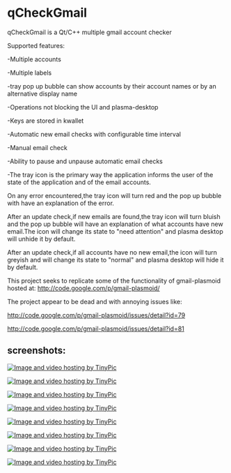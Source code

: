 qCheckGmail
===========

qCheckGmail is a Qt/C++ multiple gmail account checker

Supported features:

-Multiple accounts

-Multiple labels

-tray pop up bubble can show accounts by their account names or by an alternative display name

-Operations not blocking the UI and plasma-desktop

-Keys are stored in kwallet

-Automatic new email checks with configurable time interval

-Manual email check

-Ability to pause and unpause automatic email checks


-The tray icon is the primary way the application informs the user of the state of the application
and of the email accounts.

On any error encountered,the tray icon will turn red and the pop up bubble with have
an explanation of the error.

After an update check,if new emails are found,the tray icon will turn bluish and the pop up bubble will
have an explanation of what accounts have new email.The icon will change its state to "need attention" and
plasma desktop will unhide it by default.

After an update check,if all accounts have no new email,the icon will turn greyish and will change its
state to "normal" and plasma desktop will hide it by default.

This project seeks to replicate some of the functionality of gmail-plasmoid hosted at: http://code.google.com/p/gmail-plasmoid/

The project appear to be dead and with annoying issues like:

http://code.google.com/p/gmail-plasmoid/issues/detail?id=79

http://code.google.com/p/gmail-plasmoid/issues/detail?id=81

screenshots:
-----------
<a href="http://tinypic.com?ref=demgpu" target="_blank"><img src="http://i42.tinypic.com/demgpu.jpg" border="0" alt="Image and video hosting by TinyPic"></a>

<a href="http://tinypic.com?ref=5oa64i" target="_blank"><img src="http://i39.tinypic.com/5oa64i.jpg" border="0" alt="Image and video hosting by TinyPic"></a>

<a href="http://tinypic.com?ref=28c1zrc" target="_blank"><img src="http://i42.tinypic.com/28c1zrc.jpg" border="0" alt="Image and video hosting by TinyPic"></a>

<a href="http://tinypic.com?ref=9kcw74" target="_blank"><img src="http://i43.tinypic.com/9kcw74.jpg" border="0" alt="Image and video hosting by TinyPic"></a>

<a href="http://tinypic.com?ref=b55kpi" target="_blank"><img src="http://i39.tinypic.com/b55kpi.jpg" border="0" alt="Image and video hosting by TinyPic"></a>

<a href="http://tinypic.com?ref=2s1uhps" target="_blank"><img src="http://i40.tinypic.com/2s1uhps.jpg" border="0" alt="Image and video hosting by TinyPic"></a>

<a href="http://tinypic.com?ref=2z5oyfs" target="_blank"><img src="http://i43.tinypic.com/2z5oyfs.jpg" border="0" alt="Image and video hosting by TinyPic"></a>

<a href="http://tinypic.com?ref=2uyhpw1" target="_blank"><img src="http://i44.tinypic.com/2uyhpw1.jpg" border="0" alt="Image and video hosting by TinyPic"></a>

